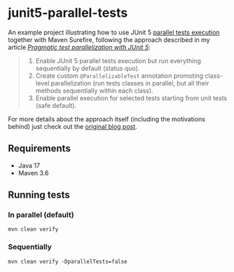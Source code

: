 # junit5-parallel-tests

An example project illustrating how to use JUnit 5 [parallel 
tests execution](https://junit.org/junit5/docs/current/user-guide/#writing-tests-parallel-execution) 
together with Maven Surefire, following the approach described in 
my article [_Pragmatic test parallelization 
with JUnit 5_](https://mikemybytes.com/pragmatic-test-parallelization-with-junit5):

> 1. Enable JUnit 5 parallel tests execution but run everything sequentially by default (status quo).
> 2. Create custom `@ParallelizableTest` annotation promoting class-level parallelization (run tests classes in parallel, but all their methods sequentially within each class).
> 3. Enable parallel execution for selected tests starting from unit tests (safe default).

For more details about the approach itself (including the 
motivations behind) just check out the [original blog post](https://mikemybytes.com/pragmatic-test-parallelization-with-junit5).

## Requirements
- Java 17
- Maven 3.6

## Running tests

### In parallel (default)
```
mvn clean verify
```

### Sequentially
```
mvn clean verify -DparallelTests=false
```
